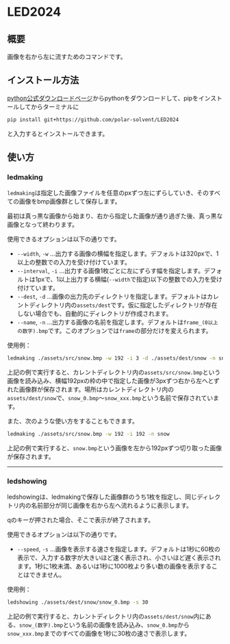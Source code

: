 # LED2024
## 概要
画像を右から左に流すためのコマンドです。
## インストール方法
[python公式ダウンロードページ](https://www.python.org/downloads/)からpythonをダウンロードして、pipをインストールしてからターミナルに
```sh
pip install git+https://github.com/polar-solvent/LED2024
```
と入力するとインストールできます。
## 使い方
### ledmaking
`ledmaking`は指定した画像ファイルを任意のpxずつ左にずらしていき、そのすべての画像をbmp画像群として保存します。

最初は真っ黒な画像から始まり、右から指定した画像が通り過ぎた後、真っ黒な画像となって終わります。

使用できるオプションは以下の通りです。
* `--width`, `-w` …出力する画像の横幅を指定します。デフォルトは320pxで、1以上の整数での入力を受け付けています。
* `--interval`, `-i` …出力する画像1枚ごとに左にずらす幅を指定します。デフォルトは1pxで、1以上出力する横幅(`--width`で指定)以下の整数での入力を受け付けています。
* `--dest`, `-d` …画像の出力先のディレクトリを指定します。デフォルトはカレントディレクトリ内の`assets/dest`です。仮に指定したディレクトリが存在しない場合でも、自動的にディレクトリが作成されます。
* `--name`, `-n` …出力する画像の名前を指定します。デフォルトは`frame_(0以上の数字).bmp`です。このオプションでは`frame`の部分だけを変えられます。

使用例：
```sh
ledmaking ./assets/src/snow.bmp -w 192 -i 3 -d ./assets/dest/snow -n snow
```
上記の例で実行すると、カレントディレクトリ内の`assets/src/snow.bmp`という画像を読み込み、横幅192pxの枠の中で指定した画像が3pxずつ右から左へとずれた画像群が保存されます。場所はカレントディレクトリ内の`assets/dest/snow`で、`snow_0.bmp`～`snow_xxx.bmp`という名前で保存されています。

また、次のような使い方をすることもできます。
```sh
ledmaking ./assets/src/snow.bmp -w 192 -i 192 -n snow
```
上記の例で実行すると、`snow.bmp`という画像を左から192pxずつ切り取った画像が保存されます。

---

### ledshowing
ledshowingは、ledmakingで保存した画像群のうち1枚を指定し、同じディレクトリ内の名前部分が同じ画像を右から左へ流れるように表示します。

qのキーが押された場合、そこで表示が終了されます。

使用できるオプションは以下の通りです。
* `--speed`, `-s` …画像を表示する速さを指定します。デフォルトは1秒に60枚の表示で、入力する数字が大きいほど速く表示され、小さいほど遅く表示されます。1秒に1枚未満、あるいは1秒に1000枚より多い数の画像を表示することはできません。

使用例：
```sh
ledshowing ./assets/dest/snow/snow_0.bmp -s 30
```
上記の例で実行すると、カレントディレクトリ内の`assets/dest/snow`内にある、`snow_(数字).bmp`という名前の画像を読み込み、`snow_0.bmp`から`snow_xxx.bmp`までのすべての画像を1秒に30枚の速さで表示します。
